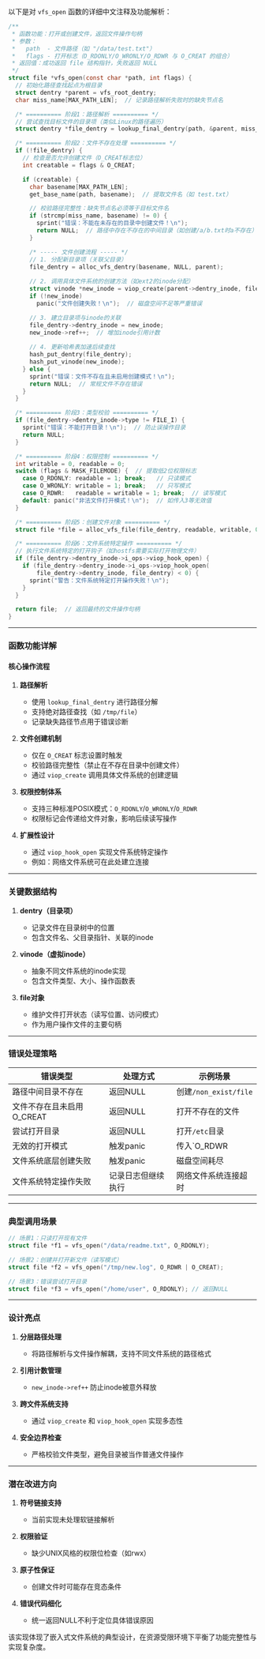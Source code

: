 以下是对 `vfs_open` 函数的详细中文注释及功能解析：

```c
/**
 * 函数功能：打开或创建文件，返回文件操作句柄
 * 参数：
 *   path  - 文件路径（如 "/data/test.txt"）
 *   flags - 打开标志（O_RDONLY/O_WRONLY/O_RDWR 与 O_CREAT 的组合）
 * 返回值：成功返回 file 结构指针，失败返回 NULL
 */
struct file *vfs_open(const char *path, int flags) {
  // 初始化路径查找起点为根目录
  struct dentry *parent = vfs_root_dentry;
  char miss_name[MAX_PATH_LEN];  // 记录路径解析失败时的缺失节点名

  /* ========== 阶段1：路径解析 ========== */
  // 尝试查找目标文件的目录项（类似Linux的路径遍历）
  struct dentry *file_dentry = lookup_final_dentry(path, &parent, miss_name);

  /* ========== 阶段2：文件不存在处理 ========== */
  if (!file_dentry) {
    // 检查是否允许创建文件（O_CREAT标志位）
    int creatable = flags & O_CREAT;

    if (creatable) {
      char basename[MAX_PATH_LEN];
      get_base_name(path, basename);  // 提取文件名（如 test.txt）

      // 校验路径完整性：缺失节点名必须等于目标文件名
      if (strcmp(miss_name, basename) != 0) {
        sprint("错误：不能在未存在的目录中创建文件！\n");
        return NULL;  // 路径中存在不存在的中间目录（如创建/a/b.txt时a不存在）
      }

      /* ----- 文件创建流程 ----- */
      // 1. 分配新目录项（关联父目录）
      file_dentry = alloc_vfs_dentry(basename, NULL, parent);
      
      // 2. 调用具体文件系统的创建方法（如ext2的inode分配）
      struct vinode *new_inode = viop_create(parent->dentry_inode, file_dentry);
      if (!new_inode)
        panic("文件创建失败！\n");  // 磁盘空间不足等严重错误

      // 3. 建立目录项与inode的关联
      file_dentry->dentry_inode = new_inode;
      new_inode->ref++;  // 增加inode引用计数
      
      // 4. 更新哈希表加速后续查找
      hash_put_dentry(file_dentry);
      hash_put_vinode(new_inode);
    } else {
      sprint("错误：文件不存在且未启用创建模式！\n");
      return NULL;  // 常规文件不存在错误
    }
  }

  /* ========== 阶段3：类型校验 ========== */
  if (file_dentry->dentry_inode->type != FILE_I) {
    sprint("错误：不能打开目录！\n");  // 防止误操作目录
    return NULL;
  }

  /* ========== 阶段4：权限控制 ========== */
  int writable = 0, readable = 0;
  switch (flags & MASK_FILEMODE) {  // 提取低2位权限标志
    case O_RDONLY: readable = 1; break;   // 只读模式
    case O_WRONLY: writable = 1; break;   // 只写模式
    case O_RDWR:   readable = writable = 1; break;  // 读写模式
    default: panic("非法文件打开模式！\n");  // 如传入3等无效值
  }

  /* ========== 阶段5：创建文件对象 ========== */
  struct file *file = alloc_vfs_file(file_dentry, readable, writable, 0);

  /* ========== 阶段6：文件系统特定操作 ========== */
  // 执行文件系统特定的打开钩子（如hostfs需要实际打开物理文件）
  if (file_dentry->dentry_inode->i_ops->viop_hook_open) {
    if (file_dentry->dentry_inode->i_ops->viop_hook_open(
        file_dentry->dentry_inode, file_dentry) < 0) {
      sprint("警告：文件系统特定打开操作失败！\n");
    }
  }

  return file;  // 返回最终的文件操作句柄
}
```

---

### 函数功能详解

#### 核心操作流程
1. **路径解析**  
   - 使用 `lookup_final_dentry` 进行路径分解
   - 支持绝对路径查找（如 `/tmp/file`）
   - 记录缺失路径节点用于错误诊断

2. **文件创建机制**  
   - 仅在 `O_CREAT` 标志设置时触发
   - 校验路径完整性（禁止在不存在目录中创建文件）
   - 通过 `viop_create` 调用具体文件系统的创建逻辑

3. **权限控制体系**  
   - 支持三种标准POSIX模式：`O_RDONLY`/`O_WRONLY`/`O_RDWR`
   - 权限标记会传递给文件对象，影响后续读写操作

4. **扩展性设计**  
   - 通过 `viop_hook_open` 实现文件系统特定操作
   - 例如：网络文件系统可在此处建立连接

---

### 关键数据结构
1. **dentry（目录项）**  
   - 记录文件在目录树中的位置
   - 包含文件名、父目录指针、关联的inode

2. **vinode（虚拟inode）**  
   - 抽象不同文件系统的inode实现
   - 包含文件类型、大小、操作函数表

3. **file对象**  
   - 维护文件打开状态（读写位置、访问模式）
   - 作为用户操作文件的主要句柄

---

### 错误处理策略
| 错误类型                | 处理方式               | 示例场景                  |
|-----------------------|--------------------|-----------------------|
| 路径中间目录不存在          | 返回NULL            | 创建`/non_exist/file` |
| 文件不存在且未启用O_CREAT   | 返回NULL            | 打开不存在的文件            |
| 尝试打开目录             | 返回NULL            | 打开`/etc`目录          |
| 无效的打开模式           | 触发panic          | 传入`O_RDWR|0x100`      |
| 文件系统底层创建失败        | 触发panic          | 磁盘空间耗尽              |
| 文件系统特定操作失败        | 记录日志但继续执行       | 网络文件系统连接超时          |

---

### 典型调用场景
```c
// 场景1：只读打开现有文件
struct file *f1 = vfs_open("/data/readme.txt", O_RDONLY);

// 场景2：创建并打开新文件（读写模式）
struct file *f2 = vfs_open("/tmp/new.log", O_RDWR | O_CREAT);

// 场景3：错误尝试打开目录
struct file *f3 = vfs_open("/home/user", O_RDONLY); // 返回NULL
```

---

### 设计亮点
1. **分层路径处理**  
   - 将路径解析与文件操作解耦，支持不同文件系统的路径格式

2. **引用计数管理**  
   - `new_inode->ref++` 防止inode被意外释放

3. **跨文件系统支持**  
   - 通过 `viop_create` 和 `viop_hook_open` 实现多态性

4. **安全边界检查**  
   - 严格校验文件类型，避免目录被当作普通文件操作

---

### 潜在改进方向
1. **符号链接支持**  
   - 当前实现未处理软链接解析

2. **权限验证**  
   - 缺少UNIX风格的权限位检查（如rwx）

3. **原子性保证**  
   - 创建文件时可能存在竞态条件

4. **错误代码细化**  
   - 统一返回NULL不利于定位具体错误原因

该实现体现了嵌入式文件系统的典型设计，在资源受限环境下平衡了功能完整性与实现复杂度。